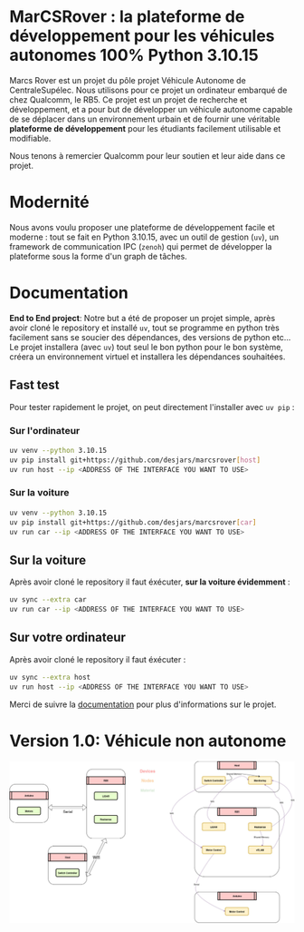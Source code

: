 # MarCSRover : la plateforme de développement pour les véhicules autonomes 100% Python 3.10.15

Marcs Rover est un projet du pôle projet Véhicule Autonome de CentraleSupélec. Nous utilisons pour ce projet un ordinateur embarqué
de chez Qualcomm, le RB5. Ce projet est un projet de recherche et développement, et a pour but de développer un véhicule autonome
capable de se déplacer dans un environnement urbain et de fournir une véritable **plateforme de développement** pour les étudiants
facilement utilisable et modifiable.

Nous tenons à remercier Qualcomm pour leur soutien et leur aide dans ce projet.

# Modernité

Nous avons voulu proposer une plateforme de développement facile et moderne : tout se fait en Python 3.10.15, avec un outil de gestion
(`uv`), un framework de communication IPC (`zenoh`) qui permet de développer la plateforme sous la forme d'un graph de tâches.

# Documentation

**End to End project**: Notre but a été de proposer un projet simple, après avoir cloné le repository et installé `uv`, tout se programme
en python très facilement sans se soucier des dépendances, des versions de python etc... Le projet installera (avec `uv`) tout seul le bon
python pour le bon système, créera un environnement virtuel et installera les dépendances souhaitées.

## Fast test

Pour tester rapidement le projet, on peut directement l'installer avec `uv pip` :

### Sur l'ordinateur

```bash
uv venv --python 3.10.15
uv pip install git+https://github.com/desjars/marcsrover[host]
uv run host --ip <ADDRESS OF THE INTERFACE YOU WANT TO USE>
```

### Sur la voiture

```bash
uv venv --python 3.10.15
uv pip install git+https://github.com/desjars/marcsrover[car]
uv run car --ip <ADDRESS OF THE INTERFACE YOU WANT TO USE>
```

## Sur la voiture

Après avoir cloné le repository il faut éxécuter, **sur la voiture évidemment** :

```bash
uv sync --extra car
uv run car --ip <ADDRESS OF THE INTERFACE YOU WANT TO USE>
```

## Sur votre ordinateur

Après avoir cloné le repository il faut éxécuter :

```bash
uv sync --extra host
uv run host --ip <ADDRESS OF THE INTERFACE YOU WANT TO USE>
```

Merci de suivre la [documentation](documentation/src/SUMMARY.md) pour plus d'informations sur le projet.

# Version 1.0: Véhicule non autonome

![image](documentation/src/architecture.jpeg)
